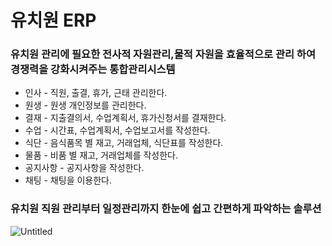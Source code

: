 # 유치원 ERP

### 유치원 관리에 필요한 전사적 자원관리,물적 자원을 효율적으로 관리 하여 경쟁력을 강화시켜주는 통합관리시스템

- 인사 - 직원, 출결, 휴가, 근태 관리한다.
- 원생 - 원생 개인정보를 관리한다.
- 결재 - 지출결의서, 수업계획서, 휴가신청서를 결재한다.
- 수업 - 시간표, 수업계획서, 수업보고서를 작성한다.
- 식단 - 음식품목 별 재고, 거래업체, 식단표를 작성한다.
- 물품 - 비품 별 재고, 거래업체를 작성한다.
- 공지사항 - 공지사항을 작성한다.
- 채팅 - 채팅을 이용한다.

### 유치원 직원 관리부터 일정관리까지 한눈에 쉽고 간편하게 파악하는 솔루션

![Untitled](https://s3-us-west-2.amazonaws.com/secure.notion-static.com/4cc32e69-88f2-46e2-8fc9-48f0ef7e8459/Untitled.png)
